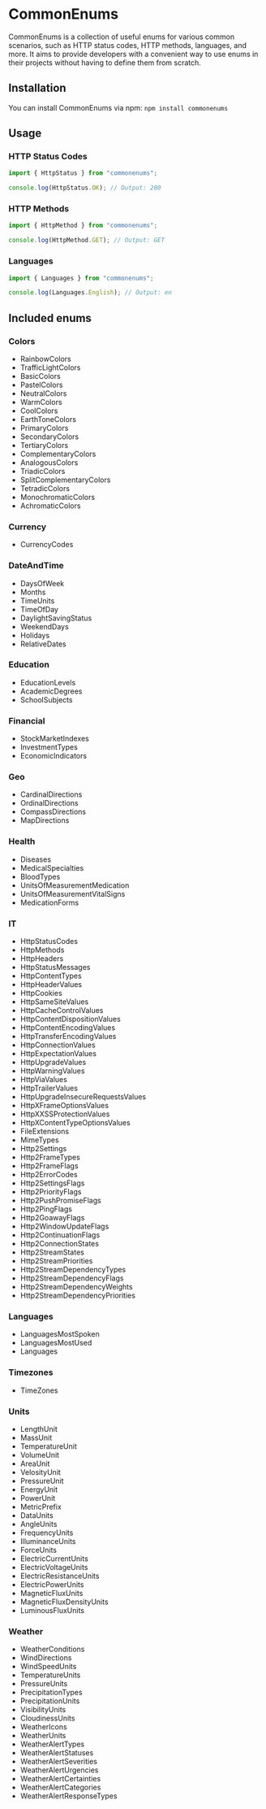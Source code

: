 # CommonEnums

CommonEnums is a collection of useful enums for various common scenarios, such as HTTP status codes, HTTP methods, languages, and more. It aims to provide developers with a convenient way to use enums in their projects without having to define them from scratch.

## Installation

You can install CommonEnums via npm: `npm install commonenums`

## Usage

### HTTP Status Codes

```typescript
import { HttpStatus } from "commonenums";

console.log(HttpStatus.OK); // Output: 200
```

### HTTP Methods

```typescript
import { HttpMethod } from "commonenums";

console.log(HttpMethod.GET); // Output: GET
```

### Languages

```typescript
import { Languages } from "commonenums";

console.log(Languages.English); // Output: en
```

## Included enums

### Colors

- RainbowColors
- TrafficLightColors
- BasicColors
- PastelColors
- NeutralColors
- WarmColors
- CoolColors
- EarthToneColors
- PrimaryColors
- SecondaryColors
- TertiaryColors
- ComplementaryColors
- AnalogousColors
- TriadicColors
- SplitComplementaryColors
- TetradicColors
- MonochromaticColors
- AchromaticColors

### Currency

- CurrencyCodes

### DateAndTime

- DaysOfWeek
- Months
- TimeUnits
- TimeOfDay
- DaylightSavingStatus
- WeekendDays
- Holidays
- RelativeDates

### Education

- EducationLevels
- AcademicDegrees
- SchoolSubjects

### Financial

- StockMarketIndexes
- InvestmentTypes
- EconomicIndicators

### Geo

- CardinalDirections
- OrdinalDirections
- CompassDirections
- MapDirections

### Health

- Diseases
- MedicalSpecialties
- BloodTypes
- UnitsOfMeasurementMedication
- UnitsOfMeasurementVitalSigns
- MedicationForms

### IT

- HttpStatusCodes
- HttpMethods
- HttpHeaders
- HttpStatusMessages
- HttpContentTypes
- HttpHeaderValues
- HttpCookies
- HttpSameSiteValues
- HttpCacheControlValues
- HttpContentDispositionValues
- HttpContentEncodingValues
- HttpTransferEncodingValues
- HttpConnectionValues
- HttpExpectationValues
- HttpUpgradeValues
- HttpWarningValues
- HttpViaValues
- HttpTrailerValues
- HttpUpgradeInsecureRequestsValues
- HttpXFrameOptionsValues
- HttpXXSSProtectionValues
- HttpXContentTypeOptionsValues
- FileExtensions
- MimeTypes
- Http2Settings
- Http2FrameTypes
- Http2FrameFlags
- Http2ErrorCodes
- Http2SettingsFlags
- Http2PriorityFlags
- Http2PushPromiseFlags
- Http2PingFlags
- Http2GoawayFlags
- Http2WindowUpdateFlags
- Http2ContinuationFlags
- Http2ConnectionStates
- Http2StreamStates
- Http2StreamPriorities
- Http2StreamDependencyTypes
- Http2StreamDependencyFlags
- Http2StreamDependencyWeights
- Http2StreamDependencyPriorities

### Languages

- LanguagesMostSpoken
- LanguagesMostUsed
- Languages

### Timezones

- TimeZones

### Units

- LengthUnit
- MassUnit
- TemperatureUnit
- VolumeUnit
- AreaUnit
- VelosityUnit
- PressureUnit
- EnergyUnit
- PowerUnit
- MetricPrefix
- DataUnits
- AngleUnits
- FrequencyUnits
- IlluminanceUnits
- ForceUnits
- ElectricCurrentUnits
- ElectricVoltageUnits
- ElectricResistanceUnits
- ElectricPowerUnits
- MagneticFluxUnits
- MagneticFluxDensityUnits
- LuminousFluxUnits

### Weather

- WeatherConditions
- WindDirections
- WindSpeedUnits
- TemperatureUnits
- PressureUnits
- PrecipitationTypes
- PrecipitationUnits
- VisibilityUnits
- CloudinessUnits
- WeatherIcons
- WeatherUnits
- WeatherAlertTypes
- WeatherAlertStatuses
- WeatherAlertSeverities
- WeatherAlertUrgencies
- WeatherAlertCertainties
- WeatherAlertCategories
- WeatherAlertResponseTypes

<!-- ## Contributing

Contributions are welcome! Please follow the guidelines in [CONTRIBUTING.md](./CONTRIBUTING.md).

## License

This project is licensed under the [MIT License](./LICENSE). -->
